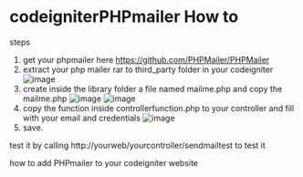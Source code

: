 # codeigniterPHPmailer How to

steps

1. get your phpmailer here https://github.com/PHPMailer/PHPMailer
2. extract your php mailer rar to third_party folder in your codeigniter
![image](https://user-images.githubusercontent.com/38121099/160558086-e2152b80-aea8-4c57-b438-e49199a020d4.png)
3. create inside the library folder a file named mailme.php and copy the mailme.php
![image](https://user-images.githubusercontent.com/38121099/160558149-a6918447-2abf-491f-9568-c3d4ce79f303.png)
![image](https://user-images.githubusercontent.com/38121099/160558214-f6bd663d-6f8e-47c1-80dc-a735e5fade3c.png)
4. copy the function inside controllerfunction.php to your controller and fill with your email and credentials
![image](https://user-images.githubusercontent.com/38121099/160558357-ad2779af-fedf-462f-b674-55f20bad423e.png)
5. save.

test it by calling http://yourweb/yourcontroller/sendmailtest to test it

how to add PHPmailer to your codeigniter website


